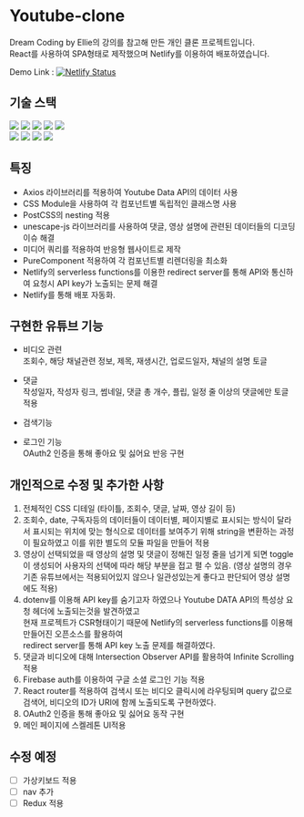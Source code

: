 # Youtube-clone

Dream Coding by Ellie의 강의를 참고해 만든 개인 클론 프로젝트입니다.</br>
React를 사용하여 SPA형태로 제작했으며 Netlify를 이용하여 배포하였습니다.</br>

Demo Link : [![Netlify Status](https://api.netlify.com/api/v1/badges/21afc7b3-a602-4d2c-ab3f-d0f60bb5d11c/deploy-status)](https://crud0626-clone-youtube.netlify.app/)

## 기술 스택

<img src="https://img.shields.io/badge/HTML5-E34F26?style=for-the-badge&logo=html5&logoColor=white" /> <img src="https://img.shields.io/badge/CSS3-1572B6?style=for-the-badge&logo=css3&logoColor=white" /> <img src="https://img.shields.io/badge/JavaScript-323330?style=for-the-badge&logo=javascript&logoColor=F7DF1E" /> <img src="https://img.shields.io/badge/React-20232A?style=for-the-badge&logo=react&logoColor=61DAFB" /> <img src ="https://img.shields.io/badge/PostCSS-DD3A0A.svg?&style=for-the-badge&logo=PostCSS&logoColor=#DD3A0A"/></br>
<img src="https://img.shields.io/badge/firebase-ffca28?style=for-the-badge&logo=firebase&logoColor=black" />
<img src="https://img.shields.io/badge/Postman-FF6C37?style=for-the-badge&logo=Postman&logoColor=white" />
<img src="https://img.shields.io/badge/Netlify-00C7B7?style=for-the-badge&logo=netlify&logoColor=white" />
<img src="https://img.shields.io/badge/Yarn-2C8EBB?style=for-the-badge&logo=yarn&logoColor=white" />

## 특징

- Axios 라이브러리를 적용하여 Youtube Data API의 데이터 사용
- CSS Module을 사용하여 각 컴포넌트별 독립적인 클래스명 사용
- PostCSS의 nesting 적용
- unescape-js 라이브러리를 사용하여 댓글, 영상 설명에 관련된 데이터들의 디코딩 이슈 해결
- 미디어 쿼리를 적용하여 반응형 웹사이트로 제작
- PureComponent 적용하여 각 컴포넌트별 리렌더링을 최소화
- Netlify의 serverless functions를 이용한 redirect server를 통해 API와 통신하여 요청시 API key가 노출되는 문제 해결
- Netlify를 통해 배포 자동화.

## 구현한 유튜브 기능

- 비디오 관련
  <br>조회수, 해당 채널관련 정보, 제목, 재생시간, 업로드일자, 채널의 설명 토글

- 댓글
  <br>작성일자, 작성자 링크, 썸네일, 댓글 총 개수, 플립, 일정 줄 이상의 댓글에만 토글 적용

- 검색기능

- 로그인 기능
  <br>OAuth2 인증을 통해 좋아요 및 싫어요 반응 구현

## 개인적으로 수정 및 추가한 사항

1. 전체적인 CSS 디테일 (타이틀, 조회수, 댓글, 날짜, 영상 길이 등)
2. 조회수, date, 구독자등의 데이터들이 데이터별, 페이지별로 표시되는 방식이 달라서 표시되는 위치에 맞는 형식으로 데이터를 보여주기 위해 string을 변환하는 과정이 필요하였고 이를 위한 별도의 모듈 파일을 만들어 적용
3. 영상이 선택되었을 때 영상의 설명 및 댓글이 정해진 일정 줄을 넘기게 되면 toggle이 생성되어 사용자의 선택에 따라 해당 부분을 접고 펼 수 있음. (영상 설명의 경우 기존 유튜브에서는 적용되어있지 않으나 일관성있는게 좋다고 판단되어 영상 설명에도 적용)
4. dotenv를 이용해 API key를 숨기고자 하였으나 Youtube DATA API의 특성상 요청 헤더에 노출되는것을 발견하였고</br> 현재 프로젝트가 CSR형태이기 때문에 Netlify의 serverless functions를 이용해 만들어진 오픈소스를 활용하여</br> redirect server를 통해 API key 노출 문제를 해결하였다.
5. 댓글과 비디오에 대해 Intersection Observer API를 활용하여 Infinite Scrolling 적용
6. Firebase auth를 이용하여 구글 소셜 로그인 기능 적용
7. React router를 적용하여 검색시 또는 비디오 클릭시에 라우팅되며 query 값으로 검색어, 비디오의 ID가 URI에 함께 노출되도록 구현하였다.
8. OAuth2 인증을 통해 좋아요 및 싫어요 동작 구현
9. 메인 페이지에 스켈레톤 UI적용

## 수정 예정

- [ ] 가상키보드 적용
- [ ] nav 추가
- [ ] Redux 적용
